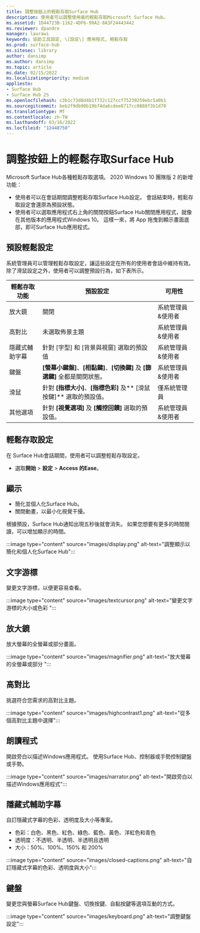 ```yaml
---
title: 調整按鈕上的輕鬆存取Surface Hub
description: 使用者可以調整使用者的輕鬆存取Microsoft Surface Hub。
ms.assetid: 1D44723B-1162-4DF6-99A2-8A3F24443442
ms.reviewer: dpandre
manager: laurawi
keywords: 協助工具設定, \[設定\] 應用程式, 輕鬆存取
ms.prod: surface-hub
ms.sitesec: library
author: dansimp
ms.author: dansimp
ms.topic: article
ms.date: 02/15/2022
ms.localizationpriority: medium
appliesto:
- Surface Hub
- Surface Hub 2S
ms.openlocfilehash: c3b1c73d8d4b1f732c127ccf75239259ebc5a0b1
ms.sourcegitcommit: beb2f9db90b19b74da6cdee8717cc0888f3b1d70
ms.translationtype: MT
ms.contentlocale: zh-TW
ms.lasthandoff: 03/16/2022
ms.locfileid: "12448750"
---
```

# <a name="adjust-ease-of-access-settings-on-surface-hub"></a>調整按鈕上的輕鬆存取Surface Hub

Microsoft Surface Hub各種輕鬆存取選項。 2020 Windows 10 團隊版 2 的新增功能：

- 使用者可以在會話期間調整輕鬆存取Surface Hub設定。 會話結束時，輕鬆存取設定會還原為預設狀態。 
- 使用者可以選取應用程式右上角的關閉按鈕Surface Hub關閉應用程式，就像在其他版本的應用程式Windows 10。 這樣一來，將 App 拖曳到顯示畫面底部，即可Surface Hub應用程式。 

## <a name="default-ease-of-acess-settings"></a>預設輕鬆設定

系統管理員可以管理輕鬆存取設定，讓這些設定在所有的使用者會話中維持有效。 除了滑鼠設定之外，使用者可以調整預設行為，如下表所示。  


| 輕鬆存取功能 | 預設設定  | 可用性|
| --------------------- | ----------------- |-------------|
| 放大鏡             | 關閉               |系統管理員&使用者|
| 高對比         | 未選取佈景主題 |系統管理員&使用者|
| 隱藏式輔助字幕       | 針對 \[字型\] 和 \[背景與視窗\] 選取的預設值 |系統管理員&使用者|
| 鍵盤              | **\[螢幕小鍵盤\]**、**\[相黏鍵\]**、**\[切換鍵\]** 及 **\[篩選鍵\]** 全都是關閉狀態。 |系統管理員&使用者|
| 滑鼠                 | 針對 **\[指標大小\]**、**\[指標色彩\]** 及** \[滑鼠按鍵\]** 選取的預設值。 |僅系統管理員|
| 其他選項         | 針對 **\[視覺選項\]** 及 **\[觸控回饋\]** 選取的預設值。 |系統管理員&使用者|

## <a name="ease-of-access-settings"></a>輕鬆存取設定

在 Surface Hub會話期間，使用者可以調整輕鬆存取設定。

- 選取**開始**  >  **設定**  >  **Access 的Ease**。

## <a name="display"></a>顯示

- 簡化並個人化Surface Hub。
- 關閉動畫，以最小化視覺干擾。

根據預設，Surface Hub通知出現五秒後就會消失。 如果您想要有更多的時間閱讀，可以增加顯示的時間。

 :::image type="content" source="images/display.png" alt-text="調整顯示以簡化和個人化Surface Hub":::

## <a name="text-cursor"></a>文字游標

變更文字游標，以便更容易查看。

:::image type="content" source="images/textcursor.png" alt-text="變更文字游標的大小或色彩 ":::

## <a name="magnifier"></a>放大鏡

放大螢幕的全螢幕或部分畫面。

 :::image type="content" source="images/magnifier.png" alt-text="放大螢幕的全螢幕或部分 ":::

## <a name="high-contrast"></a>高對比

挑選符合您需求的高對比主題。

:::image type="content" source="images/highcontrast1.png" alt-text="從多個高對比主題中選擇":::

## <a name="narrator"></a>朗讀程式

開啟旁白以描述Windows應用程式。 使用Surface Hub、控制器或手勢控制鍵盤或手勢。

:::image type="content" source="images/narrator.png" alt-text="開啟旁白以描述Windows應用程式":::

## <a name="closed-captions"></a>隱藏式輔助字幕

自訂隱藏式字幕的色彩、透明度及大小等專案。

- 色彩：白色、黑色、紅色、綠色、藍色、黃色、洋紅色和青色
- 透明度：不透明、半透明、半透明且透明
- 大小：50%、100%、150% 和 200%

:::image type="content" source="images/closed-captions.png" alt-text="自訂隱藏式字幕的色彩、透明度與大小":::

## <a name="keyboard"></a>鍵盤

變更您與螢幕Surface Hub鍵盤、切換按鍵、自黏按鍵等選項互動的方式。

:::image type="content" source="images/keyboard.png" alt-text="調整鍵盤設定":::
